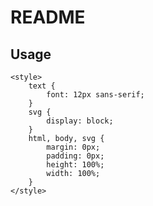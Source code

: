 # README



## Usage

<html>
<head>
    <meta charset="utf-8">
    <link href="./build/nv.d3.css" rel="stylesheet" type="text/css">
    <script src="https://cdnjs.cloudflare.com/ajax/libs/d3/3.5.2/d3.min.js" charset="utf-8"></script>
    <script src="./build/nv.d3.js"></script>

    <style>
        text {
            font: 12px sans-serif;
        }
        svg {
            display: block;
        }
        html, body, svg {
            margin: 0px;
            padding: 0px;
            height: 100%;
            width: 100%;
        }
    </style>
</head>
<body class='with-3d-shadow with-transitions'>
    <script>
        var expandLegend = function() {
            var exp = chart.legend.expanded();
            chart.legend.expanded(!exp);
            chart.update();
        }
    </script>
<svg id="chart1"></svg>

<script>

    var colors = d3.scale.category20();
    var chart;
    nv.addGraph(function() {
        // chart = nv.models.stackedAreaChart()
        chart = nv.models.multiBarChart()
            .useInteractiveGuideline(true)
            .x(function(d) { return d[0]; })
            .y(function(d) { return d[1]; })
            .duration(300);

        chart.xAxis.tickFormat(function(d) { return d3.time.format("%x")(new Date(d)); });
        chart.yAxis.tickFormat(d3.format("d"));
        chart.legend.vers("furious");

        d3.csv("./db/data.csv", function(csv_input) {

            // Extraction of CSV columns title
            var csv_col_title = Object.keys(csv_input[0]).splice(1, Object.keys(csv_input[0]).length);

            // Generation of an empty data structure : tags_obj
            var tags_obj = {};
            for (col_title of csv_col_title) {
                tags_obj[col_title] = {"values": [], "key": col_title}
            }

            // Fill tags_obj with CSV informations
            fill_tags_obj = csv_input.map(function(csv_input_line) {
                var date = new Date(csv_input_line["Date"]).getTime()
                for (col_title of csv_col_title) {
                    var data_obj = {"0": date, "1": parseInt(csv_input_line[col_title])}
                    tags_obj[col_title]["values"].push(data_obj)
                }
            })

            // Change tags_obj (object) to tags_array (array)
            var tags_array = Object.keys(tags_obj).map(function (key) { return tags_obj[key]; });

            // Chart creation
            d3.select("#chart1")
                .datum(tags_array)
                .transition().duration(1000)
                .call(chart)
                .each("start", function() {
                    setTimeout(function() {
                        d3.selectAll("#chart1 *").each(function() {
                            if(this.__transition__)
                                this.__transition__.duration = 1;
                        })
                    }, 0)
                });
            nv.utils.windowResize(chart.update);
            return chart;
        });
    })

</script>
</body>
</html>